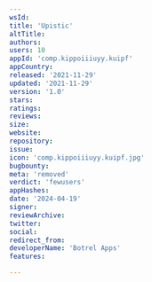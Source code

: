 ```yaml
---
wsId: 
title: 'Upistic'
altTitle: 
authors: 
users: 10
appId: 'comp.kippoiiiuyy.kuipf'
appCountry: 
released: '2021-11-29'
updated: '2021-11-29'
version: '1.0'
stars: 
ratings: 
reviews: 
size: 
website: 
repository: 
issue: 
icon: 'comp.kippoiiiuyy.kuipf.jpg'
bugbounty: 
meta: 'removed'
verdict: 'fewusers'
appHashes: 
date: '2024-04-19'
signer: 
reviewArchive: 
twitter: 
social: 
redirect_from: 
developerName: 'Botrel Apps'
features: 

---
```



